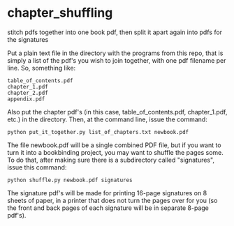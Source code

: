 # chapter_shuffling
stitch pdfs together into one book pdf, then split it apart again into pdfs for the signatures

Put a plain text file in the directory with the programs from this repo, that is simply a list of the pdf's you wish to
join together, with one pdf filename per line.  So, something like:

```
table_of_contents.pdf
chapter_1.pdf
chapter_2.pdf
appendix.pdf
```

Also put the chapter pdf's (in this case, table_of_contents.pdf, chapter_1.pdf, etc.) in the directory.  Then, at the command
line, issue the command:

```
python put_it_together.py list_of_chapters.txt newbook.pdf  
```

The file newbook.pdf will be a single combined PDF file, but if you want to turn it into a bookbinding project, you may want to
shuffle the pages some.  To do that, after making sure there is a subdirectory called "signatures", issue this command:

```
python shuffle.py newbook.pdf signatures  
```

The signature pdf's will be made for printing 16-page signatures on 8 sheets of paper, in a printer that does not turn the pages
over for you (so the front and back pages of each signature will be in separate 8-page pdf's).
